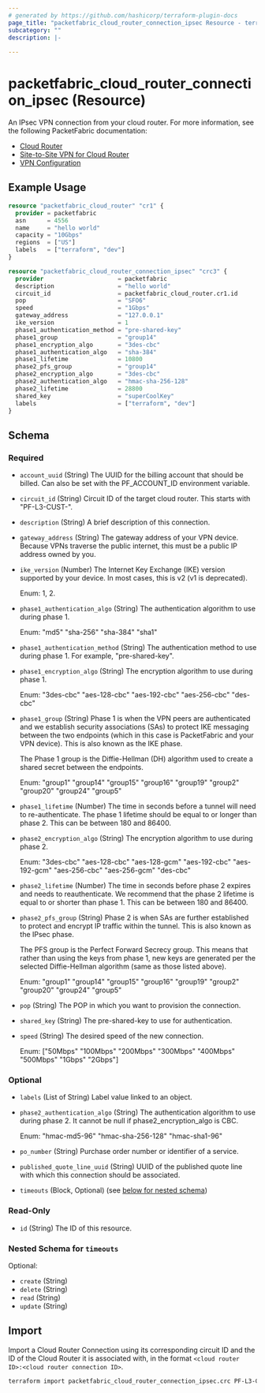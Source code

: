 ```yaml
---
# generated by https://github.com/hashicorp/terraform-plugin-docs
page_title: "packetfabric_cloud_router_connection_ipsec Resource - terraform-provider-packetfabric"
subcategory: ""
description: |-
  
---
```


# packetfabric_cloud_router_connection_ipsec (Resource)

An IPsec VPN connection from your cloud router. For more information, see the following PacketFabric documentation:

* [Cloud Router](https://docs.packetfabric.com/cr/)
* [Site-to-Site VPN for Cloud Router](https://docs.packetfabric.com/cr/vpn/)
* [VPN Configuration](https://docs.packetfabric.com/cr/ref/vpn_devices/)

## Example Usage

```terraform
resource "packetfabric_cloud_router" "cr1" {
  provider = packetfabric
  asn      = 4556
  name     = "hello world"
  capacity = "10Gbps"
  regions  = ["US"]
  labels   = ["terraform", "dev"]
}

resource "packetfabric_cloud_router_connection_ipsec" "crc3" {
  provider                     = packetfabric
  description                  = "hello world"
  circuit_id                   = packetfabric_cloud_router.cr1.id
  pop                          = "SFO6"
  speed                        = "1Gbps"
  gateway_address              = "127.0.0.1"
  ike_version                  = 1
  phase1_authentication_method = "pre-shared-key"
  phase1_group                 = "group14"
  phase1_encryption_algo       = "3des-cbc"
  phase1_authentication_algo   = "sha-384"
  phase1_lifetime              = 10800
  phase2_pfs_group             = "group14"
  phase2_encryption_algo       = "3des-cbc"
  phase2_authentication_algo   = "hmac-sha-256-128"
  phase2_lifetime              = 28800
  shared_key                   = "superCoolKey"
  labels                       = ["terraform", "dev"]
}
```


<!-- schema generated by tfplugindocs -->
## Schema

### Required

- `account_uuid` (String) The UUID for the billing account that should be billed. Can also be set with the PF_ACCOUNT_ID environment variable.
- `circuit_id` (String) Circuit ID of the target cloud router. This starts with "PF-L3-CUST-".
- `description` (String) A brief description of this connection.
- `gateway_address` (String) The gateway address of your VPN device. Because VPNs traverse the public internet, this must be a public IP address owned by you.
- `ike_version` (Number) The Internet Key Exchange (IKE) version supported by your device. In most cases, this is v2 (v1 is deprecated).

	Enum: 1, 2.
- `phase1_authentication_algo` (String) The authentication algorithm to use during phase 1.

	Enum: "md5" "sha-256" "sha-384" "sha1"
- `phase1_authentication_method` (String) The authentication method to use during phase 1. For example, "pre-shared-key".
- `phase1_encryption_algo` (String) The encryption algorithm to use during phase 1.

	Enum: "3des-cbc" "aes-128-cbc" "aes-192-cbc" "aes-256-cbc" "des-cbc"
- `phase1_group` (String) Phase 1 is when the VPN peers are authenticated and we establish security associations (SAs) to protect IKE messaging between the two endpoints (which in this case is PacketFabric and your VPN device). This is also known as the IKE phase.

	The Phase 1 group is the Diffie-Hellman (DH) algorithm used to create a shared secret between the endpoints.

	Enum: "group1" "group14" "group15" "group16" "group19" "group2" "group20" "group24" "group5"
- `phase1_lifetime` (Number) The time in seconds before a tunnel will need to re-authenticate. The phase 1 lifetime should be equal to or longer than phase 2. This can be between 180 and 86400.
- `phase2_encryption_algo` (String) The encryption algorithm to use during phase 2.

	Enum: "3des-cbc" "aes-128-cbc" "aes-128-gcm" "aes-192-cbc" "aes-192-gcm" "aes-256-cbc" "aes-256-gcm" "des-cbc"
- `phase2_lifetime` (Number) The time in seconds before phase 2 expires and needs to reauthenticate. We recommend that the phase 2 lifetime is equal to or shorter than phase 1. This can be between 180 and 86400.
- `phase2_pfs_group` (String) Phase 2 is when SAs are further established to protect and encrypt IP traffic within the tunnel. This is also known as the IPsec phase.

	The PFS group is the Perfect Forward Secrecy group. This means that rather than using the keys from phase 1, new keys are generated per the selected Diffie-Hellman algorithm (same as those listed above).

	Enum: "group1" "group14" "group15" "group16" "group19" "group2" "group20" "group24" "group5"
- `pop` (String) The POP in which you want to provision the connection.
- `shared_key` (String) The pre-shared-key to use for authentication.
- `speed` (String) The desired speed of the new connection.

	Enum: ["50Mbps" "100Mbps" "200Mbps" "300Mbps" "400Mbps" "500Mbps" "1Gbps" "2Gbps"]

### Optional

- `labels` (List of String) Label value linked to an object.
- `phase2_authentication_algo` (String) The authentication algorithm to use during phase 2. It cannot be null if phase2_encryption_algo is CBC. 

	Enum: "hmac-md5-96" "hmac-sha-256-128" "hmac-sha1-96"
- `po_number` (String) Purchase order number or identifier of a service.
- `published_quote_line_uuid` (String) UUID of the published quote line with which this connection should be associated.
- `timeouts` (Block, Optional) (see [below for nested schema](#nestedblock--timeouts))

### Read-Only

- `id` (String) The ID of this resource.

<a id="nestedblock--timeouts"></a>
### Nested Schema for `timeouts`

Optional:

- `create` (String)
- `delete` (String)
- `read` (String)
- `update` (String)




## Import

Import a Cloud Router Connection using its corresponding circuit ID and the ID of the Cloud Router it is associated with, in the format `<cloud router ID>:<cloud router connection ID>`.

```bash
terraform import packetfabric_cloud_router_connection_ipsec.crc PF-L3-CUST-1700239:PF-L3-CON-2980512
```
